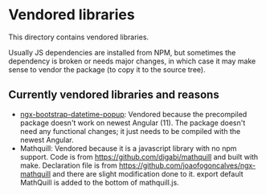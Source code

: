 # Vendored libraries

This directory contains vendored libraries.

Usually JS dependencies are installed from NPM, but sometimes
the dependency is broken or needs major changes, in which
case it may make sense to vendor the package (to copy it to the source tree).

## Currently vendored libraries and reasons

* [ngx-bootstrap-datetime-popup][1]: Vendored because
  the precompiled package doesn't work on newest Angular (11). The package
  doesn't need any functional changes; it just needs to be compiled
  with the newest Angular.
* Mathquill: Vendored because it is a javascript library with no npm support. 
  Code is from https://github.com/digabi/mathquill and built with make. 
  Declaration file is from https://github.com/joaofogoncalves/ngx-mathquill
  and there are slight modification done to it. export default MathQuill is added 
  to the bottom of mathquill.js.

[1]: https://www.npmjs.com/package/ngx-bootstrap-datetime-popup
